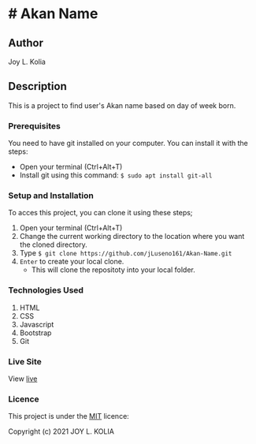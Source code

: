 # # Akan Name

## Author
Joy L. Kolia

## Description
This is a project to find user's Akan name based on day of week born.

### Prerequisites
You need to have git installed on your computer. You can install it with the steps:
   -  Open your terminal (Ctrl+Alt+T)
   -  Install git using this command:
        `$ sudo apt install git-all`

### Setup and Installation
To acces this project, you can clone it using these steps;
1. Open your terminal (Ctrl+Alt+T)
2. Change the current working directory to the location where you want the cloned directory.
3. Type `$ git clone https://github.com/jLuseno161/Akan-Name.git`
4. `Enter` to create your local clone.
    * This will clone the repositoty into your local folder.

### Technologies Used
1. HTML
2. CSS
3. Javascript
4. Bootstrap
5. Git

### Live Site
View [live](https://jluseno161.github.io/Akan-Name/)

### Licence
This project is under the  [MIT](LICENSE) licence:<br>

Copyright (c) 2021 JOY L. KOLIA